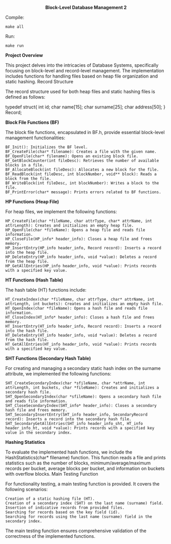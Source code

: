 **<p align = center>Block-Level Database Management 2**


Compile:
    
    make all

Run:
    
    make run


**Project Overview**

This project delves into the intricacies of Database Systems, specifically focusing on block-level and record-level management. The implementation includes functions for handling files based on heap file organization and static hashing.
Record Structure

The record structure used for both heap files and static hashing files is defined as follows:

   typedef struct{
      int id;
      char name[15];
      char surname[25];
      char address[50];
   } Record;

**Block File Functions (BF)**

The block file functions, encapsulated in BF.h, provide essential block-level management functionalities:

    BF_Init(): Initializes the BF level.
    BF_CreateFile(char* filename): Creates a file with the given name.
    BF_OpenFile(char* filename): Opens an existing block file.
    BF_GetBlockCounter(int fileDesc): Retrieves the number of available blocks in a file.
    BF_AllocateBlock(int fileDesc): Allocates a new block for the file.
    BF_ReadBlock(int fileDesc, int blockNumber, void** block): Reads a block from the file.
    BF_WriteBlock(int fileDesc, int blockNumber): Writes a block to the file.
    BF_PrintError(char* message): Prints errors related to BF functions.

**HP Functions (Heap File)**

For heap files, we implement the following functions:

    HP_CreateFile(char *fileName, char attrType, char* attrName, int attrLength): Creates and initializes an empty heap file.
    HP_OpenFile(char *fileName): Opens a heap file and reads file information.
    HP_CloseFile(HP_info* header_info): Closes a heap file and frees memory.
    HP_InsertEntry(HP_info header_info, Record record): Inserts a record into the heap file.
    HP_DeleteEntry(HP_info header_info, void *value): Deletes a record from the heap file.
    HP_GetAllEntries(HP_info header_info, void *value): Prints records with a specified key value.

**HT Functions (Hash Table)**

The hash table (HT) functions include:

    HT_CreateIndex(char *fileName, char attrType, char* attrName, int attrLength, int buckets): Creates and initializes an empty hash file.
    HT_OpenIndex(char *fileName): Opens a hash file and reads file information.
    HT_CloseIndex(HT_info* header_info): Closes a hash file and frees memory.
    HT_InsertEntry(HT_info header_info, Record record): Inserts a record into the hash file.
    HT_DeleteEntry(HT_info header_info, void *value): Deletes a record from the hash file.
    HT_GetAllEntries(HT_info header_info, void *value): Prints records with a specified key value.

**SHT Functions (Secondary Hash Table)**

For creating and managing a secondary static hash index on the surname attribute, we implemented the following functions:

    SHT_CreateSecondaryIndex(char *sfileName, char *attrName, int attrLength, int buckets, char *fileName): Creates and initializes a secondary hash file.
    SHT_OpenSecondaryIndex(char *sfileName): Opens a secondary hash file and reads file information.
    SHT_CloseSecondaryIndex(SHT_info* header_info): Closes a secondary hash file and frees memory.
    SHT_SecondaryInsertEntry(SHT_info header_info, SecondaryRecord record): Inserts a record into the secondary hash file.
    SHT_SecondaryGetAllEntries(SHT_info header_info_sht, HT_info header_info_ht, void *value): Prints records with a specified key value in the secondary index.

**Hashing Statistics**

To evaluate the implemented hash functions, we include the HashStatistics(char* filename) function. This function reads a file and prints statistics such as the number of blocks, minimum/average/maximum records per bucket, average blocks per bucket, and information on buckets with overflow blocks.
Main Testing Function

For functionality testing, a main testing function is provided. It covers the following scenarios:

    Creation of a static hashing file (HT).
    Creation of a secondary index (SHT) on the last name (surname) field.
    Insertion of indicative records from provided files.
    Searching for records based on the key field (id).
    Searching for records using the last name (surname) field in the secondary index.

The main testing function ensures comprehensive validation of the correctness of the implemented functions.
